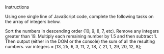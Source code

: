Instructions

Using one single line of JavaScript code, complete the following tasks on the array of integers below.

Sort the numbers in descending order (10, 9, 8, 7, etc).
Remove any integers greater than 19.
Multiply each remaining number by 1.5 and then subtract 1.
Then output (either in the DOM or the console) the sum of all the resulting numbers.
var integers = [13, 25, 6, 3, 11, 2, 18, 7, 21, 1, 29, 20, 12, 8];